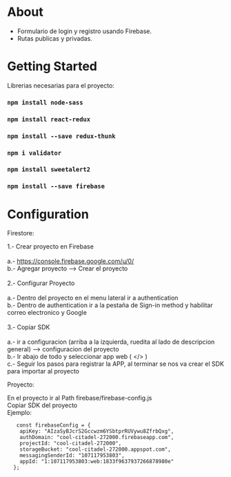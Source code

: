 # About

<ul>
  <li>Formulario de login y registro usando Firebase. </li>
  <li>Rutas publicas y privadas. </li>
 </ul>


# Getting Started

Librerias necesarias para el proyecto:

### `npm install node-sass`
### `npm install react-redux`
### `npm install --save redux-thunk`
### `npm i validator`
### `npm install sweetalert2`
### `npm install --save firebase`

# Configuration

Firestore:

1.- Crear proyecto en Firebase<br><br>
    a.- https://console.firebase.google.com/u/0/<br>
    b.- Agregar proyecto --> Crear el proyecto<br><br>
2.- Configurar Proyecto<br><br>
    a.- Dentro del proyecto en el menu lateral ir a authentication<br>
    b.- Dentro de authentication ir a la pestaña de Sign-in method y habilitar correo electronico y Google<br><br>
3.- Copiar SDK<br><br>
    a.- ir a configuracion (arriba a la izquierda, ruedita al lado de descripcion general) --> configuracion del proyecto<br>
    b.- Ir abajo de todo y seleccionar app web ( </> ) <br>
    c.- Seguir los pasos para registrar la APP, al terminar se nos va crear el SDK para importar al proyecto<br>

Proyecto:

En el proyecto ir al Path firebase/firebase-config.js
<br>
Copiar SDK del proyecto<br>
Ejemplo:

```
   const firebaseConfig = {
    apiKey: "AIzaSyBJcrS2Gccwzm6YSbtprRUVywu8ZfrbQxg",
    authDomain: "cool-citadel-272000.firebaseapp.com",
    projectId: "cool-citadel-272000",
    storageBucket: "cool-citadel-272000.appspot.com",
    messagingSenderId: "107117953803",
    appId: "1:107117953803:web:1833f9637937266878980e"
  };
```


